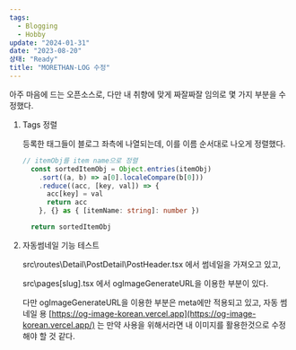 ```yaml
---
tags:
  - Blogging
  - Hobby
update: "2024-01-31"
date: "2023-08-20"
상태: "Ready"
title: "MORETHAN-LOG 수정"
---
```

아주 마음에 드는 오픈소스로, 다만 내 취향에 맞게 짜잘짜잘 임의로 몇 가지 부분을 수정했다. 

1. Tags 정렬

    등록한 태그들이 블로그 좌측에 나열되는데, 이를 이름 순서대로 나오게 정렬했다. 

    ```typescript
    // itemObj를 item name으로 정렬
      const sortedItemObj = Object.entries(itemObj)
        .sort((a, b) => a[0].localeCompare(b[0]))
        .reduce((acc, [key, val]) => {
          acc[key] = val
          return acc
        }, {} as { [itemName: string]: number })
    
      return sortedItemObj
    ```

    

1. 자동썸네일 기능 테스트

    src\routes\Detail\PostDetail\PostHeader.tsx 에서 썸네일을 가져오고 있고, 

    src\pages\[slug].tsx 에서 ogImageGenerateURL을 이용한 부분이 있다. 

    다만 ogImageGenerateURL을 이용한 부분은 meta에만 적용되고 있고, 자동 썸네일 용 [https://og-image-korean.vercel.app](https://og-image-korean.vercel.app/) 는 만약 사용을 위해서라면 내 이미지를 활용한것으로 수정해야 할 것 같다. 

